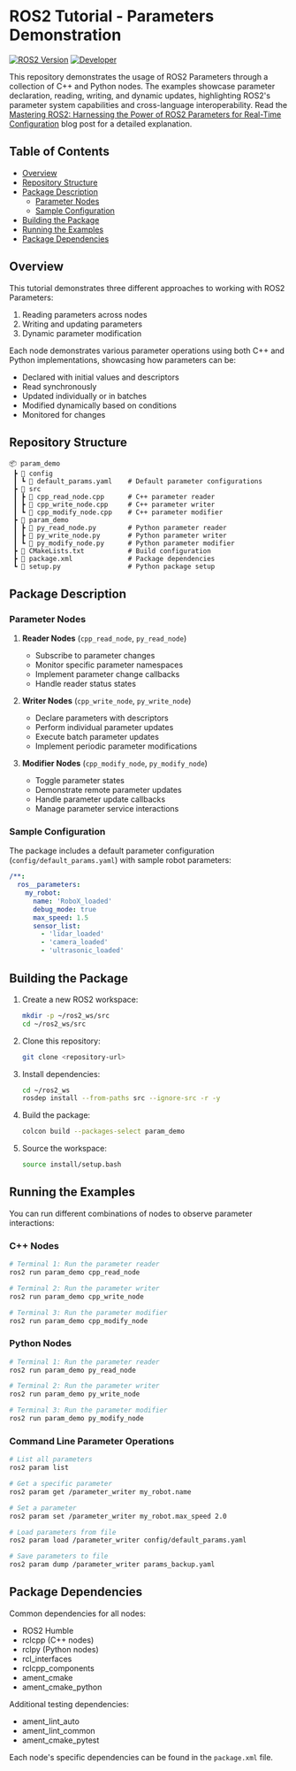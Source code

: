 # ROS2 Tutorial - Parameters Demonstration

[![ROS2 Version](https://img.shields.io/badge/ROS2-Humble-blue)](https://docs.ros.org/en/humble/)
[![Developer](https://img.shields.io/badge/Developer-shashank3199-green)](https://github.com/shashank3199)

This repository demonstrates the usage of ROS2 Parameters through a collection of C++ and Python nodes. The examples showcase parameter declaration, reading, writing, and dynamic updates, highlighting ROS2's parameter system capabilities and cross-language interoperability. Read the [Mastering ROS2: Harnessing the Power of ROS2 Parameters for Real-Time Configuration](https://shashank-goyal-blogs.medium.com/mastering-ros2-harnessing-the-power-of-ros2-parameters-for-real-time-configuration-afd4c3890fc9) blog post for a detailed explanation.

## Table of Contents

- [Overview](#overview)
- [Repository Structure](#repository-structure)
- [Package Description](#package-description)
  - [Parameter Nodes](#parameter-nodes)
  - [Sample Configuration](#sample-configuration)
- [Building the Package](#building-the-package)
- [Running the Examples](#running-the-examples)
- [Package Dependencies](#package-dependencies)

## Overview

This tutorial demonstrates three different approaches to working with ROS2 Parameters:

1. Reading parameters across nodes
2. Writing and updating parameters
3. Dynamic parameter modification

Each node demonstrates various parameter operations using both C++ and Python implementations, showcasing how parameters can be:

- Declared with initial values and descriptors
- Read synchronously
- Updated individually or in batches
- Modified dynamically based on conditions
- Monitored for changes

## Repository Structure

```plaintext
📦 param_demo
 ┣ 📂 config
 ┃ ┗ 📄 default_params.yaml    # Default parameter configurations
 ┣ 📂 src
 ┃ ┣ 📄 cpp_read_node.cpp      # C++ parameter reader
 ┃ ┣ 📄 cpp_write_node.cpp     # C++ parameter writer
 ┃ ┗ 📄 cpp_modify_node.cpp    # C++ parameter modifier
 ┣ 📂 param_demo
 ┃ ┣ 📄 py_read_node.py        # Python parameter reader
 ┃ ┣ 📄 py_write_node.py       # Python parameter writer
 ┃ ┗ 📄 py_modify_node.py      # Python parameter modifier
 ┣ 📄 CMakeLists.txt           # Build configuration
 ┣ 📄 package.xml              # Package dependencies
 ┗ 📄 setup.py                 # Python package setup
```

## Package Description

### Parameter Nodes

1. **Reader Nodes** (`cpp_read_node`, `py_read_node`)
   - Subscribe to parameter changes
   - Monitor specific parameter namespaces
   - Implement parameter change callbacks
   - Handle reader status states

2. **Writer Nodes** (`cpp_write_node`, `py_write_node`)
   - Declare parameters with descriptors
   - Perform individual parameter updates
   - Execute batch parameter updates
   - Implement periodic parameter modifications

3. **Modifier Nodes** (`cpp_modify_node`, `py_modify_node`)
   - Toggle parameter states
   - Demonstrate remote parameter updates
   - Handle parameter update callbacks
   - Manage parameter service interactions

### Sample Configuration

The package includes a default parameter configuration (`config/default_params.yaml`) with sample robot parameters:

```yaml
/**:
  ros__parameters:
    my_robot:
      name: 'RoboX_loaded'
      debug_mode: true
      max_speed: 1.5
      sensor_list:
        - 'lidar_loaded'
        - 'camera_loaded'
        - 'ultrasonic_loaded'
```

## Building the Package

1. Create a new ROS2 workspace:

    ```bash
    mkdir -p ~/ros2_ws/src
    cd ~/ros2_ws/src
    ```

2. Clone this repository:

    ```bash
    git clone <repository-url>
    ```

3. Install dependencies:

    ```bash
    cd ~/ros2_ws
    rosdep install --from-paths src --ignore-src -r -y
    ```

4. Build the package:

    ```bash
    colcon build --packages-select param_demo
    ```

5. Source the workspace:

    ```bash
    source install/setup.bash
    ```

## Running the Examples

You can run different combinations of nodes to observe parameter interactions:

### C++ Nodes

```bash
# Terminal 1: Run the parameter reader
ros2 run param_demo cpp_read_node

# Terminal 2: Run the parameter writer
ros2 run param_demo cpp_write_node

# Terminal 3: Run the parameter modifier
ros2 run param_demo cpp_modify_node
```

### Python Nodes

```bash
# Terminal 1: Run the parameter reader
ros2 run param_demo py_read_node

# Terminal 2: Run the parameter writer
ros2 run param_demo py_write_node

# Terminal 3: Run the parameter modifier
ros2 run param_demo py_modify_node
```

### Command Line Parameter Operations

```bash
# List all parameters
ros2 param list

# Get a specific parameter
ros2 param get /parameter_writer my_robot.name

# Set a parameter
ros2 param set /parameter_writer my_robot.max_speed 2.0

# Load parameters from file
ros2 param load /parameter_writer config/default_params.yaml

# Save parameters to file
ros2 param dump /parameter_writer params_backup.yaml
```

## Package Dependencies

Common dependencies for all nodes:

- ROS2 Humble
- rclcpp (C++ nodes)
- rclpy (Python nodes)
- rcl_interfaces
- rclcpp_components
- ament_cmake
- ament_cmake_python

Additional testing dependencies:

- ament_lint_auto
- ament_lint_common
- ament_cmake_pytest

Each node's specific dependencies can be found in the `package.xml` file.
